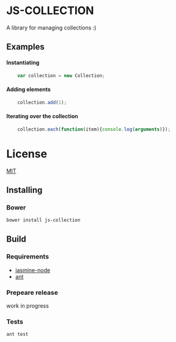 # JS-COLLECTION

A library for managing collections :)
## Examples
#### Instantiating
```javascript
    var collection = new Collection;
```
#### Adding elements
```javascript
    collection.add(1);
```
#### Iterating over the collection
```javascript
    collection.each(function(item){console.log(arguments)});
```
# License
[MIT](http://opensource.org/licenses/mit-license.php)

## Installing
### Bower

```bash
bower install js-collection
```
## Build
### Requirements

+ [jasmine-node](https://github.com/mhevery/jasmine-node)
+ [ant](http://ant.apache.org)

### Prepeare release

work in progress

### Tests

```bash
ant test
```
